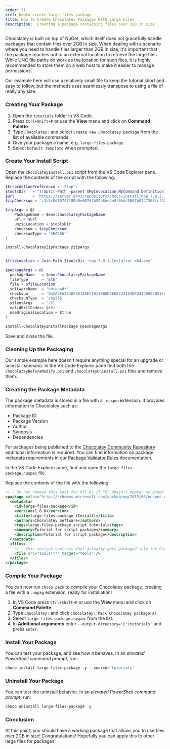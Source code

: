 ```yaml
---
order: 31
xref: howto-create-large-files-package
title: How To Create Chocolatey Packages With Large Files
description:  Creating a package containing files over 2GB in size
---
```


Chocolatey is built on top of NuGet, which itself does not gracefully handle packages that contain files over 2GB in size. When dealing with a scenario where you need to handle files larger than 2GB in size, it's important that the package reaches out to an external location to retrieve the large files. While UNC file paths do work as the location for such files, it is highly recommended to store them on a web host to make it easier to manage permissions.

Our example here will use a relatively small file to keep the tutorial short and easy to follow, but the methods uses seamlessly transpose to using a file of really any size.

### Creating Your Package

1. Open the `tutorials` folder in VS Code.
2. Press `Ctrl+Shift+P` or use the **View** menu and click on **Command Palette**.
3. Type `Chocolatey:` and select `Create new Chocolatey package` from the list of available commands.
4. Give your package a name, e.g. `large-files-package`.
5. Select `Default Template` when prompted.

### Create Your Install Script

Open the `chocolateyInstall.ps1` script from the VS Code Explorer pane. Replace the contents of the script with the following:

```powershell
$ErrorActionPreference = 'Stop';
$toolsDir   = "$(Split-Path -parent $MyInvocation.MyCommand.Definition)"
$url        = 'https://server:8443/repository/choco-install/npp.7.9.3.Installer.x64.zip'
$zipChecksum = 'c3a5c0d10747f80d0e60767b92a8ee4e8f0bdc5067b8747368fcf322926f887c'

$zipArgs = @{
	PackageName = $env:ChocolateyPackageName
	url = $url
	unzipLocation = $toolsDir
	checksum = $zipChecksum
	checksumType = 'SHA256'
}

Install-ChocolateyZipPackage @zipArgs


$fileLocation = Join-Path $toolsDir 'npp.7.9.3.Installer.x64.exe'

$packageArgs = @{
  packageName   = $env:ChocolateyPackageName
  fileType      = 'EXE'
  file = $fileLocation
  softwareName  = 'notepad*'
  checksum      = '942A5FA284DF6018AEC19110B0D9E68742194BFD44DD984B515ADF103D99775A'
  checksumType  = 'sha256'
  silentArgs    = "/S"
  validExitCodes= @(0)
  useOriginalLocation = $true
}

Install-ChocolateyInstallPackage @packageArgs
```

Save and close the file.

### Cleaning Up the Packaging

Our simple example here doesn't require anything special for an upgrade or uninstall scenario. In the VS Code Explorer pane find both the `chocolateyBeforeModify.ps1` and `chocolateyUninstall.ps1` files and remove them.

### Creating the Package Metadata

The package metadata is stored in a file with a `.nuspec`extension. It provides information to Chocolatey such as:

- Package ID
- Package Version
- Author
- Synopsis
- Dependencies

For packages being published to the [Chocolatey Community Repository](https://community.chocolatey.org/packages) additional information is required.
You can find information on package metadata requirements in our [Package Validator Rules](xref:package-validator-rules#requirements) documentation.

In the VS Code Explorer pane, find and open the `large-files-package.nuspec` file.

Replace the contents of the file with the following:

```xml
<!-- Do not remove this test for UTF-8: if “Ω” doesn’t appear as greek uppercase omega letter enclosed in quotation marks, you should use an editor that supports UTF-8, not this one. -->
<package xmlns="http://schemas.microsoft.com/packaging/2015/06/nuspec.xsd">
  <metadata>
    <id>large-files-package</id>
    <version>1.0.0</version>
    <title>large-files-package (Install)</title>
    <authors>Chocolatey Software</authors>
    <tags>large-files-package script tutorial</tags>
    <summary>Tutorial for script package</summary>
    <description>Tutorial for script package</description>
  </metadata>
  <files>
    <!-- this section controls what actually gets packaged into the Chocolatey package -->
    <file src="tools\**" target="tools" />
  </files>
</package>
```

### Compile Your Package

You can now run `choco pack` to compile your Chocolatey package, creating a file with a `.nupkg` extension, ready for installation!

1. In VS Code press `Ctrl+Shift+P` or use the **View** menu and click on **Command Palette**.
2. Type `Chocolatey:` and click `Chocolatey: Pack Chocolatey package(s)`.
3. Select `large-files-package.nuspec` from the list.
4. In **Additional arguments** enter `--output-directory='C:\tutorials'` and press `Enter`.

### Install Your Package

You can test your package, and see how it behaves. In an _elevated PowerShell command prompt_, run:

```powershell
choco install large-files-package -y --source='tutorials'
```

### Uninstall Your Package

You can test the uninstall behavior. In an _elevated PowerShell command prompt_, run:

```powershell
choco uninstall large-files-package -y
```

### Conclusion

At this point, you should have a working package that allows you to use files over 2GB in size! Congratulations! Hopefully you can apply this to other large files for packages!